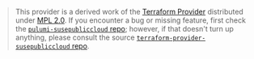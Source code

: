 > This provider is a derived work of the [Terraform Provider](https://github.com/terraform-providers/terraform-provider-susepubliccloud)
> distributed under [MPL 2.0](https://www.mozilla.org/en-US/MPL/2.0/). If you encounter a bug or missing feature,
> first check the [`pulumi-susepubliccloud` repo](/issues); however, if that doesn't turn up anything,
> please consult the source [`terraform-provider-susepubliccloud` repo](https://github.com/terraform-providers/terraform-provider-susepubliccloud/issues).
